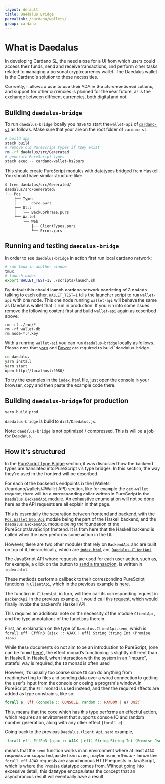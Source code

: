 ```yaml
---
layout: default
title: Daedalus Bridge
permalink: /cardano/wallets/
group: cardano
---
```

[//]: # (Reviewed at e74b95fd7e04b43c03198dbed0f8599d53df5235)

# What is Daedalus

In developing Cardano SL, the need arose for a UI from which users could access
their funds, send and receive transactions, and perform other tasks related to
managing a personal cryptocurrency wallet. The Daedalus wallet is the Cardano's
solution to these necessities.

Currently, it allows a user to use their ADA in the aforementioned actions, and
support for other currencies is planned for the near future, as is the exchange
between different currencies, both digital and not.

## Building `daedalus-bridge`

To run `daedalus-bridge` locally you have to start the `wallet-api` of [`cardano-sl`](https://github.com/input-output-hk/cardano-sl/) as follows. Make sure that your are on the root folder of `cardano-sl`.

```bash
# build app
stack build
# remove old PureScript types if they exist
rm -rf daedalus/src/Generated
# generate PureScript types
stack exec -- cardano-wallet-hs2purs
```

This should create PureScript modules with datatypes bridged from Haskell. You should have similar structure like:

```bash
$ tree daedalus/src/Generated/
daedalus/src/Generated/
└── Pos
    ├── Types
    │   └── Core.purs
    ├── Util
    │   └── BackupPhrase.purs
    └── Wallet
        └── Web
            ├── ClientTypes.purs
            └── Error.purs
```

## Running and testing `daedalus-bridge`

In order to see `daedalus-bridge` in action first run local cardano network:

```bash
# run tmux in another window
tmux
# launch nodes
export WALLET_TEST=1; ./scripts/launch.sh
```

By default this should launch cardano network consisting of 3 nodeds talking to each other. `WALLET_TEST=1` tells the launcher script to run `wallet-api` with one node. This one node running `wallet-api` will behave the same as Daedalus wallet that is run in production. If you run into some issues remove the following content first and build `wallet-api` again as described above.

```
rm -rf ./run/*
rm -rf wallet-db
rm node-*.*.key
```

With a running `wallet-api` you can run `daedalus-bridge` locally as follows.
Please note that [yarn](https://yarnpkg.com/) and [Bower](https://bower.io/) are required to build `daedalus-bridge.

```bash
cd daedalus
yarn install
yarn start
open http://localhost:3080/
```

To try the examples in the [`index.html`](https://github.com/input-output-hk/cardano-sl/blob/master/daedalus/src/index.html) file, just open the console in your
browser, copy and then paste the example code there.


## Building `daedalus-bridge` for production

```bash
yarn build:prod
```

`daedalus-bridge` is build to `dist/Daedalus.js`.

Note: `daedalus-bridge` is not optimized / compressed. This is will be a job for Daedalus.

## How it's structured

In the [PureScript Type Bridge](/cardano/pstypebridge) section, it was
discussed how the backend types are translated into PureScript via type
bridges. In this section, the way they're used in the frontend will be
described.

For each of the backend's endpoints in the [Wallets](/cardano/wallets/#Wallet API)
section, like for example the `get-wallet` request, there will be a
corresponding caller written in PureScript in the [`Daedalus.BackendApi`](https://github.com/input-output-hk/cardano-sl/blob/ecb17402b433a838426f554ee0ad5e52b5848754/daedalus/src/Daedalus/BackendApi.purs#L88)
module. An exhaustive enumeration will not be done here as the API requests are
all explain in that page.

This is essentially the separation between frontend and backend, with
the [`Pos.Wallet.Web.Api`](https://github.com/input-output-hk/cardano-sl/commit/9193e6e6dde59c1c292374c52a5cb4ceb6231eca) module being the part of the Haskell backend, and the `Daedalus.BackendApi`
module being the foundation of the PureScript/JavaScript frontend. It is from
here that the Haskell backend is called when the user performs some action in
the UI.

However, there are two other modules that rely on `BackendApi` and
are built on top of it, hierarchically, which are [`index.html`](https://github.com/input-output-hk/cardano-sl/blob/ecb17402b433a838426f554ee0ad5e52b5848754/daedalus/src/index.html) and [`Daedalus.ClientApi`](https://github.com/input-output-hk/cardano-sl/blob/ecb17402b433a838426f554ee0ad5e52b5848754/daedalus/src/Daedalus/ClientApi.purs).

The JavaScript API whose requests are used for each user action, such as, for
example, a click on the button to [send a transaction](https://github.com/input-output-hk/cardano-sl/blob/ecb17402b433a838426f554ee0ad5e52b5848754/daedalus/src/index.html#L16), is written in `index.html`.

These methods perform a callback to their corresponding PureScript functions in
`ClientApi`, which in the previous example is [here](https://github.com/input-output-hk/cardano-sl/blob/ecb17402b433a838426f554ee0ad5e52b5848754/daedalus/src/Daedalus/ClientApi.purs#L47).

The function in `ClientApi`, in turn, will then call its corresponding request
in `BackendApi`. In the previous example, it would call [this request](https://github.com/input-output-hk/cardano-sl/blob/ecb17402b433a838426f554ee0ad5e52b5848754/daedalus/src/Daedalus/BackendApi.purs#L96), which
would finally invoke the backend's Haskell API.

This requires an additional note on the necessity of the module `ClientApi`,
and the type annotations of the functions therein.

First, an explanation on the type of `Daedalus.ClientApi.send`, which is
`forall eff. EffFn3 (ajax :: AJAX | eff) String String Int (Promise Json)`.

While these documents do not aim to be an introduction to PureScript,
(one can be found [here](http://www.purescript.org/learn/getting-started/)),
the effect monad's functioning is slightly different than in Haskell. In
Haskell, when interaction with the system in an "impure", stateful way is
required, the `IO` monad is often used.

However, it's usually too coarse since `IO` can do anything from
reading/writing to files and sending data over a wired connection to getting
the user's input from the console or closing a program's window. In PureScript,
the `Eff` monad is used instead, and then the required effects are added as
type constraints, like so:

~~~ purescript
forall e. Eff (console :: CONSOLE, random :: RANDOM | e) Unit`
~~~

This, means that the code which has this type performs an effectful action,
which requires an environment that supports console IO and random number
generation, along with any other effect (`forall e`).

Going back to the previous `Daedalus.Client.Api.send` example,

~~~ purescript
`forall eff. EffFn3 (ajax :: AJAX | eff) String String Int (Promise Json)`
~~~

means that the `send` function works in an environment where at least `AJAX`
requests are supported, aside from other, maybe none, effects - hence the
`forall eff`. `AJAX` requests are asynchronous HTTP requests in JavaScript,
which is where the `Promise` datatype comes from. Without going into excessive
detail, this datatype encapsulates the concept that an asynchronous result will
eventually have a result.
